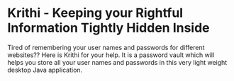 # Krithi - Keeping your Rightful Information Tightly Hidden Inside
Tired of remembering your user names and passwords for different websites?? Here is Krithi for your help. It is a password vault which will helps you store all your user names and passwords in this very light weight desktop Java application.
